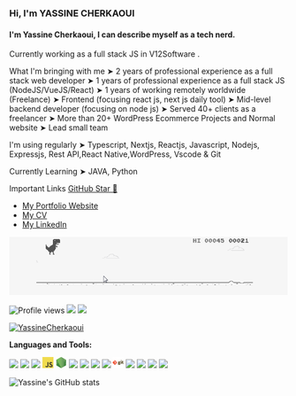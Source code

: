 ### Hi, I'm YASSINE CHERKAOUI

#### I'm Yassine Cherkaoui, I can describe myself as a tech nerd.

Currently working as a full stack JS in V12Software . 

What I'm bringing with me
➤ 2 years of professional experience as a full stack web developer
➤ 1 years of professional experience as a full stack JS (NodeJS/VueJS/React)
➤ 1 years of working remotely worldwide (Freelance)
➤ Frontend (focusing react js, next js daily tool)
➤ Mid-level backend developer (focusing on node js)
➤ Served 40+ clients as a freelancer
➤ More than 20+ WordPress Ecommerce Projects and Normal website
➤ Lead small team

I'm using regularly
➤ Typescript, Nextjs, Reactjs, Javascript, Nodejs, Expressjs, Rest API,React Native,WordPress, Vscode & Git

Currently Learning
➤ JAVA, Python 

Important Links
<a href="https://stars.github.com/">GitHub Star 🌟</a>
- [My Portfolio Website](https://yassinecherkaoui.github.io/PORTFOLIO/)
- [My CV](https://drive.google.com/file/d/18k1f3JZC8Ef3rypHuTGJNQS7hTH9IChr/view?usp=share_link)
- [My LinkedIn](https://www.linkedin.com/in/cherkaouiya/)

<!-- <img src="https://github.com/YassineCherkaoui/YassineCherkaoui/blob/master/gh-header-image-cropped.jpg"> -->
<center><img src="./tirex.gif"/></center>

![Profile views](https://gpvc.arturio.dev/YassineCherkaoui) <a href="https://github.com/YassineCherkaoui"><img src="https://img.shields.io/github/followers/YassineCherkaoui?label=Follow&style=social"></a> <a href="https://twitter.com/CherkaouiYa"><img src="https://img.shields.io/twitter/follow/CherkaouiYa?style=social"></a>

<p align="left"> <a href="https://github.com/ryo-ma/github-profile-trophy"><img src="https://github-profile-trophy.vercel.app/?username=YassineCherkaoui" alt="YassineCherkaoui" /></a> </p>

**Languages and Tools:**

<code><img height="20" src="https://upload.wikimedia.org/wikipedia/commons/thumb/1/10/CSS3_and_HTML5_logos_and_wordmarks.svg/791px-CSS3_and_HTML5_logos_and_wordmarks.svg.png"></code>
<code><img height="20" src="https://i.pinimg.com/originals/41/95/cf/4195cf989fac0128a89669f40a1e3496.png"></code>
<code><img height="20" src="https://upload.wikimedia.org/wikipedia/commons/thumb/a/a7/React-icon.svg/1280px-React-icon.svg.png"></code>
<code><img height="20" src="https://raw.githubusercontent.com/github/explore/80688e429a7d4ef2fca1e82350fe8e3517d3494d/topics/javascript/javascript.png"></code>
<code><img height="20" src="https://raw.githubusercontent.com/github/explore/80688e429a7d4ef2fca1e82350fe8e3517d3494d/topics/nodejs/nodejs.png"></code>
<code><img height="20" src="https://upload.wikimedia.org/wikipedia/commons/9/93/Wordpress_Blue_logo.png"></code>
<code><img height="20" src="https://cdn.freebiesupply.com/logos/large/2x/php-1-logo-png-transparent.png"></code>
<code><img height="20" src="https://download.logo.wine/logo/MySQL/MySQL-Logo.wine.png"></code>
<code><img height="20" src="https://cdn.iconscout.com/icon/free/png-512/mongodb-3-1175138.png"></code>
<code><img height="20" src="https://raw.githubusercontent.com/github/explore/80688e429a7d4ef2fca1e82350fe8e3517d3494d/topics/git/git.png"></code>
<code><img height="20" src="https://avatars0.githubusercontent.com/u/6181431?s=280&v=4"></code>
<code><img height="20" src="https://www.itprotoday.com/sites/itprotoday.com/files/styles/article_featured_retina/public/java-logo.png"></code>
<code><img height="20" src="https://i.pinimg.com/originals/76/a9/5f/76a95f9c06fc84a22a65e773072e5048.png"></code>
<code><img height="20" src="https://cdn.appdesign.dev/wp-content/uploads/2020/08/Agencia-desarrollo-Angular-JS.jpg"></code>


![Yassine's GitHub stats](https://github-readme-stats.vercel.app/api?username=YassineCherkaoui&count_private=true)

